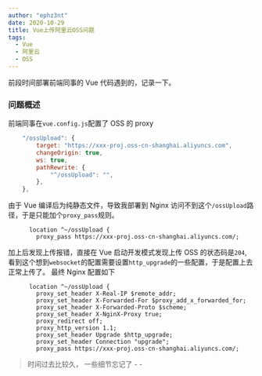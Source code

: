 ```yaml
---
author: "ephz3nt"
date: 2020-10-29
title: Vue上传阿里云OSS问题
tags:
  - Vue
  - 阿里云
  - OSS
---
```


前段时间部署前端同事的 Vue 代码遇到的，记录一下。

### 问题概述

前端同事在`vue.config.js`配置了 OSS 的 proxy

```javascript
    "/ossUpload": {
        target: "https://xxx-proj.oss-cn-shanghai.aliyuncs.com",
        changeOrigin: true,
        ws: true,
        pathRewrite: {
            "^/ossUpload": "",
        },
    },
```

由于 Vue 编译后为纯静态文件，导致我部署到 Nginx 访问不到这个`/ossUpload`路径，于是只能加个`proxy_pass`规则。

```
      location ^~/ossUpload {
        proxy_pass https://xxx-proj.oss-cn-shanghai.aliyuncs.com/;
```

加上后发现上传报错，直接在 Vue 启动开发模式发现上传 OSS 的状态码是`204`, 看到这个想到`websocket`的配置需要设置`http_upgrade`的一些配置，于是配置上去正常上传了。
最终 Nginx 配置如下

```
      location ^~/ossUpload {
        proxy_set_header X-Real-IP $remote_addr;
        proxy_set_header X-Forwarded-For $proxy_add_x_forwarded_for;
        proxy_set_header X-Forwarded-Proto $scheme;
        proxy_set_header X-NginX-Proxy true;
        proxy_redirect off;
        proxy_http_version 1.1;
        proxy_set_header Upgrade $http_upgrade;
        proxy_set_header Connection "upgrade";
        proxy_pass https://xxx-proj.oss-cn-shanghai.aliyuncs.com/;
```

> 时间过去比较久， 一些细节忘记了 - -
